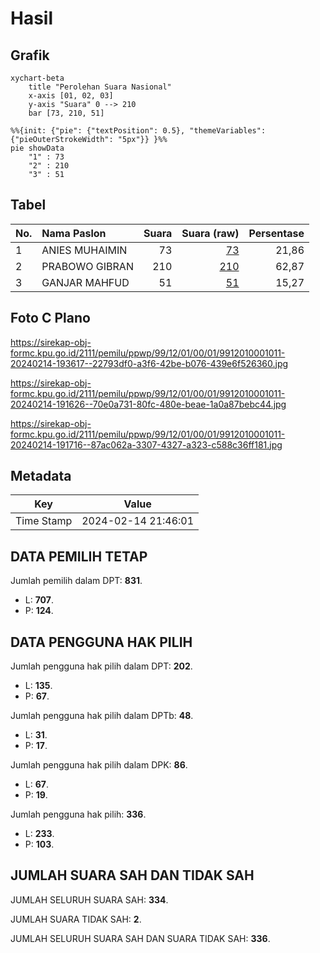 # Hasil

## Grafik

```mermaid
xychart-beta
    title "Perolehan Suara Nasional"
    x-axis [01, 02, 03]
    y-axis "Suara" 0 --> 210
    bar [73, 210, 51]
```

```mermaid
%%{init: {"pie": {"textPosition": 0.5}, "themeVariables": {"pieOuterStrokeWidth": "5px"}} }%%
pie showData
    "1" : 73
    "2" : 210
    "3" : 51
```

## Tabel

| No. | Nama Paslon    | Suara | Suara (raw) | Persentase |
|:--- |:-------------- | -----:| -----------:| ----------:|
| 1   | ANIES MUHAIMIN | 73    | [73][p-1]   | 21,86      |
| 2   | PRABOWO GIBRAN | 210   | [210][p-2]  | 62,87      |
| 3   | GANJAR MAHFUD  | 51    | [51][p-3]   | 15,27      |


[p-1]: https://github.com/gigit-pemilu/pemilu-2024/blob/main/pilpres/hitung-suara/sub/99-luar-negeri/sub/12-bandar-seri-begawan-brunei-darussalam/sub/01-bandar-seri-begawan-brunei-darussalam/sub/0001-bandar-seri-begawan-brunei-darussalam/sub/011-tps-010/sub/paslon-1.txt
[p-2]: https://github.com/gigit-pemilu/pemilu-2024/blob/main/pilpres/hitung-suara/sub/99-luar-negeri/sub/12-bandar-seri-begawan-brunei-darussalam/sub/01-bandar-seri-begawan-brunei-darussalam/sub/0001-bandar-seri-begawan-brunei-darussalam/sub/011-tps-010/sub/paslon-2.txt
[p-3]: https://github.com/gigit-pemilu/pemilu-2024/blob/main/pilpres/hitung-suara/sub/99-luar-negeri/sub/12-bandar-seri-begawan-brunei-darussalam/sub/01-bandar-seri-begawan-brunei-darussalam/sub/0001-bandar-seri-begawan-brunei-darussalam/sub/011-tps-010/sub/paslon-3.txt

## Foto C Plano

https://sirekap-obj-formc.kpu.go.id/2111/pemilu/ppwp/99/12/01/00/01/9912010001011-20240214-193617--22793df0-a3f6-42be-b076-439e6f526360.jpg

https://sirekap-obj-formc.kpu.go.id/2111/pemilu/ppwp/99/12/01/00/01/9912010001011-20240214-191626--70e0a731-80fc-480e-beae-1a0a87bebc44.jpg

https://sirekap-obj-formc.kpu.go.id/2111/pemilu/ppwp/99/12/01/00/01/9912010001011-20240214-191716--87ac062a-3307-4327-a323-c588c36ff181.jpg


## Metadata

| Key        | Value               |
| ---------- | ------------------- |
| Time Stamp | 2024-02-14 21:46:01 |


## DATA PEMILIH TETAP

Jumlah pemilih dalam DPT: **831**.
 * L: **707**.
 * P: **124**.

## DATA PENGGUNA HAK PILIH

Jumlah pengguna hak pilih dalam DPT: **202**.
 * L: **135**.
 * P: **67**.

Jumlah pengguna hak pilih dalam DPTb: **48**.
 * L: **31**.
 * P: **17**.

Jumlah pengguna hak pilih dalam DPK: **86**.
 * L: **67**.
 * P: **19**.

Jumlah pengguna hak pilih: **336**.
 * L: **233**.
 * P: **103**.

## JUMLAH SUARA SAH DAN TIDAK SAH

JUMLAH SELURUH SUARA SAH: **334**.

JUMLAH SUARA TIDAK SAH: **2**.

JUMLAH SELURUH SUARA SAH DAN SUARA TIDAK SAH: **336**.


